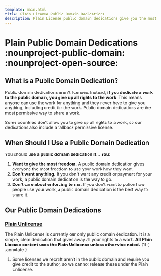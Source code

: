 ```yaml
---
template: main.html
title: Plain License Public Domain Dedications
description: Plain License public domain dedications give you the most freedom to use a work. We provide a simple, clear dedication that gives away all your rights to a work.
---
```


# Plain Public Domain Dedications :nounproject-public-domain: :nounproject-open-source:

## What is a Public Domain Dedication?

Public domain dedications aren't licenses. Instead, **if you dedicate a work to the public domain, you give up all rights to the work.** This means anyone can use the work for anything and they never have to give you anything, including credit for the work. Public domain dedications are the most permissive way to share a work.

Some countries don't allow you to give up all rights to a work, so our dedications also include a fallback permissive license.

## When Should I Use a Public Domain Dedication

You should **use a public domain dedication if**...
**You**:

1. **Want to give the most freedom.** A public domain dedication gives everyone the most freedom to use your work how they want.
2. **Don't want anything.** If you don't want any credit or payment for your work, a public domain dedication is the way to go.
3. **Don't care about enforcing terms.** If you don't want to police how people use your work, a public domain dedication is the best way to share it.

## Our Public Domain Dedications

### [Plain Unlicense][unlicense]

The Plain Unlicense is currently our only public domain dedication. It is a simple, clear dedication that gives away all your rights to a work. **All Plain License content uses the Plain Unlicense unless otherwise noted.** (1)
{ .annotate }

1. Some licenses we recraft aren't in the public domain and require you give credit to the author, so we cannot release these under the Plain Unlicense.

[unlicense]: unlicense/index.md "Plain Unlicense"
